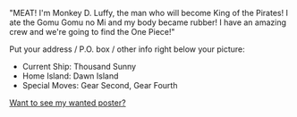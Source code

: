 "MEAT! I'm Monkey D. Luffy, the man who will become King of the Pirates! I ate the Gomu Gomu no Mi and my body became rubber! I have an amazing crew and we're going to find the One Piece!"

Put your address / P.O. box / other info right below your picture:
- Current Ship: Thousand Sunny
- Home Island: Dawn Island
- Special Moves: Gear Second, Gear Fourth

[Want to see my wanted poster?](https://onepiece.fandom.com/wiki/Monkey_D._Luffy)